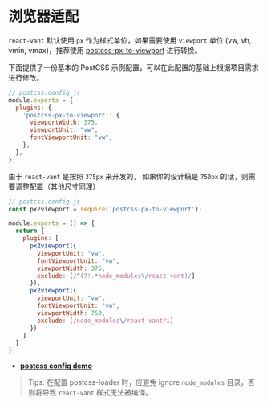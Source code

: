 # 浏览器适配

`react-vant` 默认使用 `px` 作为样式单位，如果需要使用 `viewport` 单位 (vw, vh, vmin, vmax)，推荐使用 [postcss-px-to-viewport](https://github.com/evrone/postcss-px-to-viewport) 进行转换。

下面提供了一份基本的 PostCSS 示例配置，可以在此配置的基础上根据项目需求进行修改。

```js
// postcss.config.js
module.exports = {
  plugins: {
    'postcss-px-to-viewport': {
      viewportWidth: 375,
      viewportUnit: "vw",
      fontViewportUnit: "vw",
    },
  },
};
```

由于 `react-vant` 是按照 `375px` 来开发的， 如果你的设计稿是 `750px` 的话，则需要调整配置（其他尺寸同理）

```js
// postcss.config.js
const px2viewport = require('postcss-px-to-viewport');

module.exports = () => {
  return {
    plugins: [
      px2viewport({
        viewportUnit: "vw",
        fontViewportUnit: "vw",
        viewportWidth: 375,
        exclude: [/^(?!.*node_modules\/react-vant)/]
      }),
      px2viewport({
        viewportUnit: "vw",
        fontViewportUnit: "vw",
        viewportWidth: 750,
        exclude: [/node_modules\/react-vant/i]
      })
    ]
  }
}
```

- **[postcss config demo](https://github.com/3lang3/react-vant-template/blob/main/next/vite/postcss.config.js)**

> Tips: 在配置 postcss-loader 时，应避免 ignore `node_modules` 目录，否则将导致 `react-vant` 样式无法被编译。
